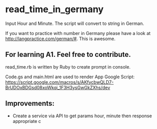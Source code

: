 # read_time_in_germany
Input Hour and Minute. The script will convert to string in German.

If you want to practice with number in Germany please have a look at http://langpractice.com/german/#. This is awesome.


## For learning A1. Feel free to contribute.


read_time.rb is written by Ruby to create prompt in console.

Code.gs and main.html are used to render App Google Script: 
https://script.google.com/macros/s/AKfycbwQLD7-BrUDOxBDGsd08xoWkqi_1F3H3ysGwGkZXhs/dev

## Improvements:
- Create a service via API to get params hour, minute then response appropriate c
